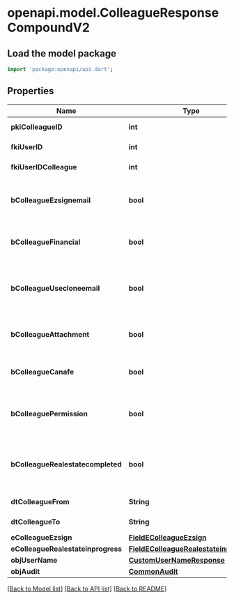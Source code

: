 # openapi.model.ColleagueResponseCompoundV2

## Load the model package
```dart
import 'package:openapi/api.dart';
```

## Properties
Name | Type | Description | Notes
------------ | ------------- | ------------- | -------------
**pkiColleagueID** | **int** | The unique ID of the Colleague | 
**fkiUserID** | **int** | The unique ID of the User | 
**fkiUserIDColleague** | **int** | The unique ID of the User | 
**bColleagueEzsignemail** | **bool** | Whether the email can be used by the cloning user in Ezsign | 
**bColleagueFinancial** | **bool** | Whether the cloning user has access to the financial | 
**bColleagueUsecloneemail** | **bool** | Whether the cloning user has access to the cloned user email to send communications | 
**bColleagueAttachment** | **bool** | Whether the cloning user has access to the attachment | 
**bColleagueCanafe** | **bool** | Whether the cloning user has access to canafe | 
**bColleaguePermission** | **bool** | Whether the cloning user copies the permission of the cloned user | 
**bColleagueRealestatecompleted** | **bool** | Whether if the cloning user has access to the completed folders in real estate | 
**dtColleagueFrom** | **String** | The from of the Colleague | [optional] 
**dtColleagueTo** | **String** | The to of the Colleague | [optional] 
**eColleagueEzsign** | [**FieldEColleagueEzsign**](FieldEColleagueEzsign.md) |  | 
**eColleagueRealestateinprogress** | [**FieldEColleagueRealestateinprogess**](FieldEColleagueRealestateinprogess.md) |  | 
**objUserName** | [**CustomUserNameResponse**](CustomUserNameResponse.md) |  | 
**objAudit** | [**CommonAudit**](CommonAudit.md) |  | 

[[Back to Model list]](../README.md#documentation-for-models) [[Back to API list]](../README.md#documentation-for-api-endpoints) [[Back to README]](../README.md)


